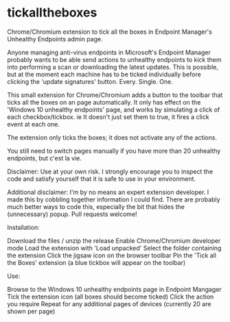 # tickalltheboxes
Chrome/Chromium extension to tick all the boxes in Endpoint Manager's Unhealthy Endpoints admin page.

Anyone managing anti-virus endpoints in Microsoft's Endpoint Manager probably wants to be able send actions to unhealthy endpoints to kick them into performing a scan or downloading the latest updates. This is possible, but at the moment each machine has to be ticked individually before clicking the 'update signatures' button. Every. Single. One.

This small extension for Chrome/Chromium adds a button to the toolbar that ticks all the boxes on an page automatically. It only has effect on the 'Windows 10 unhealthy endpoints' page, and works by simulating a click of each checkbox/tickbox. ie It doesn't just set them to true, it fires a click event at each one.

The extension only ticks the boxes; it does not activate any of the actions.

You still need to switch pages manually if you have more than 20 unhealthy endpoints, but c'est la vie.

Disclaimer: Use at your own risk. I strongly encourage you to inspect the code and satisfy yourself that it is safe to use in your environment.

Additional disclaimer: I'm by no means an expert extension developer. I made this by cobbling together information I could find. There are probably much better ways to code this, especially the bit that hides the (unnecessary) popup. Pull requests welcome!

Installation:

Download the files / unzip the release
Enable Chrome/Chromium developer mode
Load the extension with 'Load unpacked'
Select the folder containing the extension
Click the jigsaw icon on the browser toolbar
Pin the 'Tick all the Boxes' extension (a blue tickbox will appear on the toolbar)

Use:

Browse to the Windows 10 unhealthy endpoints page in Endpoint Mangager
Tick the extension icon (all boxes should become ticked)
Click the action you require
Repeat for any additional pages of devices (currently 20 are shown per page)

